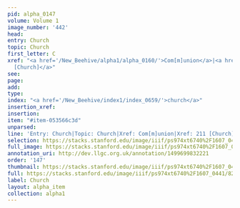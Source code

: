```yaml
---
pid: alpha_0147
volume: Volume 1
image_number: '442'
head: 
entry: Church
topic: Church
first_letter: C
xref: "<a href='/New_Beehive/alpha1/alpha_0160/'>Com[m]union</a>|<a href='/New_Beehive/toc_vol2/toc2_079/'>211
  [Church]</a>"
see: 
page: 
add: 
type: 
index: "<a href='/New_Beehive/index1/index_0659/'>church</a>"
insertion_xref: 
insertion: 
item: "#item-053566c3d"
unparsed: 
line: 'Entry: Church|Topic: Church|Xref: Com[m]union|Xref: 211 [Church]|Index: church|#item-053566c3d'
selection: https://stacks.stanford.edu/image/iiif/ps974xt6740%2F1607_0441/823,1282,3030,847/full/0/default.jpg
full_image: https://stacks.stanford.edu/image/iiif/ps974xt6740%2F1607_0441/full/full/0/default.jpg
annotation_uri: http://dev.llgc.org.uk/annotation/1499699832221
order: '147'
thumbnail: https://stacks.stanford.edu/image/iiif/ps974xt6740%2F1607_0441/823,1282,600,180/250,/0/default.jpg
full: https://stacks.stanford.edu/image/iiif/ps974xt6740%2F1607_0441/823,1282,3030,847/full/0/default.jpg
label: Church
layout: alpha_item
collection: alpha1
---
```

